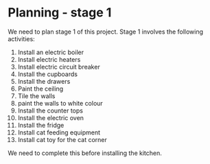 # Planning - stage 1

We need to plan stage 1 of this project. Stage 1 involves the following activities:

1. Install an electric boiler
1. Install electric heaters
1. Install electric circuit breaker
1. Install the cupboards
1. Install the drawers
1. Paint the ceiling
1. Tile the walls
1. paint the walls to white colour 
1. Install the counter tops
1. Install the electric oven
1. Install the fridge
1. Install cat feeding equipment
1. Install cat toy for the cat corner 


We need to complete this before installing the kitchen.

